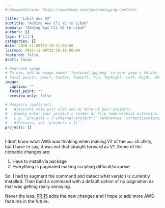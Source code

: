 ```yaml
---
# Documentation: https://wowchemy.com/docs/managing-content/

title: "Libsh Aws V2"
subtitle: "Adding Aws Cli V2 to Libsh"
summary: "Adding Aws Cli V2 to Libsh"
authors: []
tags: ["cli"]
categories: []
date: 2020-11-09T22:18:11-08:00
lastmod: 2020-11-09T22:18:11-08:00
featured: false
draft: false

# Featured image
# To use, add an image named `featured.jpg/png` to your page's folder.
# Focal points: Smart, Center, TopLeft, Top, TopRight, Left, Right, BottomLeft, Bottom, BottomRight.
image:
  caption: ""
  focal_point: ""
  preview_only: false

# Projects (optional).
#   Associate this post with one or more of your projects.
#   Simply enter your project's folder or file name without extension.
#   E.g. `projects = ["internal-project"]` references `content/project/deep-learning/index.md`.
#   Otherwise, set `projects = []`.
projects: []
---
```


I dont know what AWS was thinking when making V2 of the `aws` cli utility, but I have
to say, it was not that straight forward as V1. Some of the noteable changes are:

1. Have to install via package
2. Everything is paginated making scripting difficult/surprise

So, I had to augment the command and detect what version is currently installed.
Then build a command with a default option of no pagination as that was
getting really annoying.

Never the less, [PR 15](https://github.com/aaronaddleman/libsh/pull/15) adds the new changes
and I hope to add more AWS features in the future.